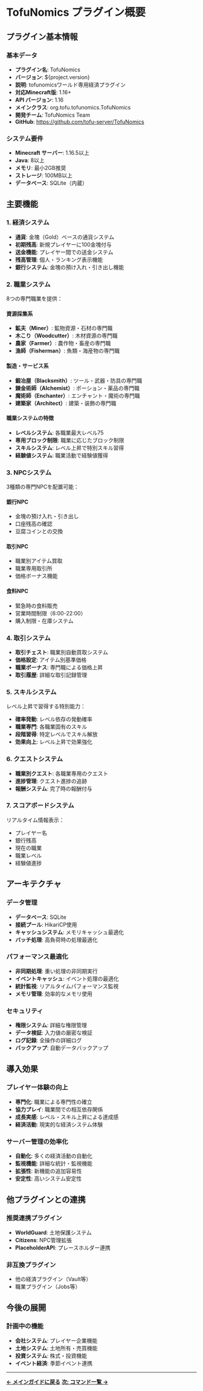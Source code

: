 # TofuNomics プラグイン概要

## プラグイン基本情報

### 基本データ
- **プラグイン名**: TofuNomics
- **バージョン**: ${project.version}
- **説明**: tofunomicsワールド専用経済プラグイン
- **対応Minecraft版**: 1.16+
- **API バージョン**: 1.16
- **メインクラス**: org.tofu.tofunomics.TofuNomics
- **開発チーム**: TofuNomics Team
- **GitHub**: https://github.com/tofu-server/TofuNomics

### システム要件
- **Minecraft サーバー**: 1.16.5以上
- **Java**: 8以上
- **メモリ**: 最小2GB推奨
- **ストレージ**: 100MB以上
- **データベース**: SQLite（内蔵）

## 主要機能

### 1. 経済システム
- **通貨**: 金塊（Gold）ベースの通貨システム
- **初期残高**: 新規プレイヤーに100金塊付与
- **送金機能**: プレイヤー間での送金システム
- **残高管理**: 個人・ランキング表示機能
- **銀行システム**: 金塊の預け入れ・引き出し機能

### 2. 職業システム
8つの専門職業を提供：

#### 資源採集系
- **鉱夫（Miner）**: 鉱物資源・石材の専門職
- **木こり（Woodcutter）**: 木材資源の専門職
- **農家（Farmer）**: 農作物・畜産の専門職
- **漁師（Fisherman）**: 魚類・海産物の専門職

#### 製造・サービス系
- **鍛冶屋（Blacksmith）**: ツール・武器・防具の専門職
- **錬金術師（Alchemist）**: ポーション・薬品の専門職
- **魔術師（Enchanter）**: エンチャント・魔術の専門職
- **建築家（Architect）**: 建築・装飾の専門職

#### 職業システムの特徴
- **レベルシステム**: 各職業最大レベル75
- **専用ブロック制限**: 職業に応じたブロック制限
- **スキルシステム**: レベル上昇で特別スキル習得
- **経験値システム**: 職業活動で経験値獲得

### 3. NPCシステム
3種類の専門NPCを配置可能：

#### 銀行NPC
- 金塊の預け入れ・引き出し
- 口座残高の確認
- 豆腐コインとの交換

#### 取引NPC
- 職業別アイテム買取
- 職業専用取引所
- 価格ボーナス機能

#### 食料NPC
- 緊急時の食料販売
- 営業時間制限（6:00-22:00）
- 購入制限・在庫システム

### 4. 取引システム
- **取引チェスト**: 職業別自動買取システム
- **価格設定**: アイテム別基準価格
- **職業ボーナス**: 専門職による価格上昇
- **取引履歴**: 詳細な取引記録管理

### 5. スキルシステム
レベル上昇で習得する特別能力：

- **確率発動**: レベル依存の発動確率
- **職業専門**: 各職業固有のスキル
- **段階習得**: 特定レベルでスキル解放
- **効果向上**: レベル上昇で効果強化

### 6. クエストシステム
- **職業別クエスト**: 各職業専用のクエスト
- **進捗管理**: クエスト進捗の追跡
- **報酬システム**: 完了時の報酬付与

### 7. スコアボードシステム
リアルタイム情報表示：
- プレイヤー名
- 銀行残高
- 現在の職業
- 職業レベル
- 経験値進捗

## アーキテクチャ

### データ管理
- **データベース**: SQLite
- **接続プール**: HikariCP使用
- **キャッシュシステム**: メモリキャッシュ最適化
- **バッチ処理**: 高負荷時の処理最適化

### パフォーマンス最適化
- **非同期処理**: 重い処理の非同期実行
- **イベントキャッシュ**: イベント処理の最適化
- **統計監視**: リアルタイムパフォーマンス監視
- **メモリ管理**: 効率的なメモリ使用

### セキュリティ
- **権限システム**: 詳細な権限管理
- **データ検証**: 入力値の厳密な検証
- **ログ記録**: 全操作の詳細ログ
- **バックアップ**: 自動データバックアップ

## 導入効果

### プレイヤー体験の向上
- **専門化**: 職業による専門性の確立
- **協力プレイ**: 職業間での相互依存関係
- **成長実感**: レベル・スキル上昇による達成感
- **経済活動**: 現実的な経済システム体験

### サーバー管理の効率化
- **自動化**: 多くの経済活動の自動化
- **監視機能**: 詳細な統計・監視機能
- **拡張性**: 新機能の追加容易性
- **安定性**: 高いシステム安定性

## 他プラグインとの連携

### 推奨連携プラグイン
- **WorldGuard**: 土地保護システム
- **Citizens**: NPC管理拡張
- **PlaceholderAPI**: プレースホルダー連携

### 非互換プラグイン
- 他の経済プラグイン（Vault等）
- 職業プラグイン（Jobs等）

## 今後の展開

### 計画中の機能
- **会社システム**: プレイヤー企業機能
- **土地システム**: 土地所有・売買機能
- **投資システム**: 株式・投資機能
- **イベント経済**: 季節イベント連携

---

**[← メインガイドに戻る](../admin-guide.md)**
**[次: コマンド一覧 →](commands.md)**
